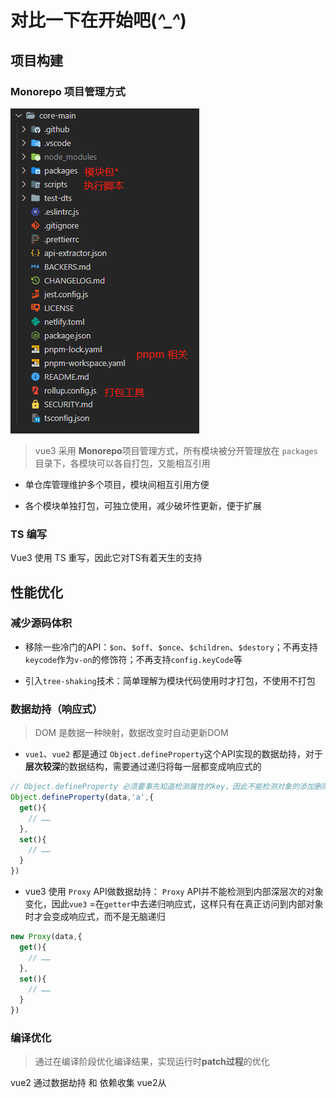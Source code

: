 # 对比一下在开始吧(*^_^*)


## 项目构建

### Monorepo 项目管理方式

![项目结构](../../Img//Vue/vue3.2.37.png)

> vue3 采用 **Monorepo**项目管理方式，所有模块被分开管理放在 `packages`目录下，各模块可以各自打包，又能相互引用

- 单仓库管理维护多个项目，模块间相互引用方便

- 各个模块单独打包，可独立使用，减少破坏性更新，便于扩展

### TS 编写

Vue3 使用 TS 重写，因此它对TS有着天生的支持

## 性能优化

###  减少源码体积

- 移除一些冷门的API：`$on`、`$off`、`$once`、`$children`、`$destory`；不再支持`keycode`作为`v-on`的修饰符；不再支持`config.keyCode`等

- 引入`tree-shaking`技术：简单理解为模块代码使用时才打包，不使用不打包

### 数据劫持（响应式）

> DOM 是数据一种映射，数据改变时自动更新DOM

- `vue1`、`vue2` 都是通过 `Object.defineProperty`这个API实现的数据劫持，对于**层次较深**的数据结构，需要通过递归将每一层都变成响应式的

```js
// Object.defineProperty 必须要事先知道检测属性的key，因此不能检测对象的添加删除（vue为了解决这个问题提供了$set 和 $delete 实例方法）
Object.defineProperty(data,'a',{
  get(){
    // ……
  },
  set(){
    // ……
  }
})
```

- vue3 使用 `Proxy` API做数据劫持： `Proxy` API并不能检测到内部深层次的对象变化，因此`vue3` =在`getter`中去递归响应式，这样只有在真正访问到内部对象时才会变成响应式，而不是无脑递归

```js
new Proxy(data,{
  get(){
    // ……
  },
  set(){
    // ……
  }
})
```

### 编译优化

> 通过在编译阶段优化编译结果，实现运行时**patch过程**的优化

vue2 通过数据劫持 和 依赖收集 vue2从